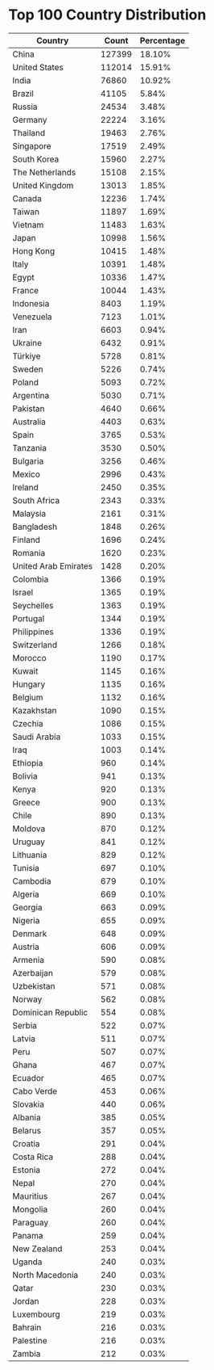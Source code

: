 # Top 100 Country Distribution
| Country | Count | Percentage |
|----|----|----|
| China | 127399 | 18.10% |
| United States | 112014 | 15.91% |
| India | 76860 | 10.92% |
| Brazil | 41105 | 5.84% |
| Russia | 24534 | 3.48% |
| Germany | 22224 | 3.16% |
| Thailand | 19463 | 2.76% |
| Singapore | 17519 | 2.49% |
| South Korea | 15960 | 2.27% |
| The Netherlands | 15108 | 2.15% |
| United Kingdom | 13013 | 1.85% |
| Canada | 12236 | 1.74% |
| Taiwan | 11897 | 1.69% |
| Vietnam | 11483 | 1.63% |
| Japan | 10998 | 1.56% |
| Hong Kong | 10415 | 1.48% |
| Italy | 10391 | 1.48% |
| Egypt | 10336 | 1.47% |
| France | 10044 | 1.43% |
| Indonesia | 8403 | 1.19% |
| Venezuela | 7123 | 1.01% |
| Iran | 6603 | 0.94% |
| Ukraine | 6432 | 0.91% |
| Türkiye | 5728 | 0.81% |
| Sweden | 5226 | 0.74% |
| Poland | 5093 | 0.72% |
| Argentina | 5030 | 0.71% |
| Pakistan | 4640 | 0.66% |
| Australia | 4403 | 0.63% |
| Spain | 3765 | 0.53% |
| Tanzania | 3530 | 0.50% |
| Bulgaria | 3256 | 0.46% |
| Mexico | 2996 | 0.43% |
| Ireland | 2450 | 0.35% |
| South Africa | 2343 | 0.33% |
| Malaysia | 2161 | 0.31% |
| Bangladesh | 1848 | 0.26% |
| Finland | 1696 | 0.24% |
| Romania | 1620 | 0.23% |
| United Arab Emirates | 1428 | 0.20% |
| Colombia | 1366 | 0.19% |
| Israel | 1365 | 0.19% |
| Seychelles | 1363 | 0.19% |
| Portugal | 1344 | 0.19% |
| Philippines | 1336 | 0.19% |
| Switzerland | 1266 | 0.18% |
| Morocco | 1190 | 0.17% |
| Kuwait | 1145 | 0.16% |
| Hungary | 1135 | 0.16% |
| Belgium | 1132 | 0.16% |
| Kazakhstan | 1090 | 0.15% |
| Czechia | 1086 | 0.15% |
| Saudi Arabia | 1033 | 0.15% |
| Iraq | 1003 | 0.14% |
| Ethiopia | 960 | 0.14% |
| Bolivia | 941 | 0.13% |
| Kenya | 920 | 0.13% |
| Greece | 900 | 0.13% |
| Chile | 890 | 0.13% |
| Moldova | 870 | 0.12% |
| Uruguay | 841 | 0.12% |
| Lithuania | 829 | 0.12% |
| Tunisia | 697 | 0.10% |
| Cambodia | 679 | 0.10% |
| Algeria | 669 | 0.10% |
| Georgia | 663 | 0.09% |
| Nigeria | 655 | 0.09% |
| Denmark | 648 | 0.09% |
| Austria | 606 | 0.09% |
| Armenia | 590 | 0.08% |
| Azerbaijan | 579 | 0.08% |
| Uzbekistan | 571 | 0.08% |
| Norway | 562 | 0.08% |
| Dominican Republic | 554 | 0.08% |
| Serbia | 522 | 0.07% |
| Latvia | 511 | 0.07% |
| Peru | 507 | 0.07% |
| Ghana | 467 | 0.07% |
| Ecuador | 465 | 0.07% |
| Cabo Verde | 453 | 0.06% |
| Slovakia | 440 | 0.06% |
| Albania | 385 | 0.05% |
| Belarus | 357 | 0.05% |
| Croatia | 291 | 0.04% |
| Costa Rica | 288 | 0.04% |
| Estonia | 272 | 0.04% |
| Nepal | 270 | 0.04% |
| Mauritius | 267 | 0.04% |
| Mongolia | 260 | 0.04% |
| Paraguay | 260 | 0.04% |
| Panama | 259 | 0.04% |
| New Zealand | 253 | 0.04% |
| Uganda | 240 | 0.03% |
| North Macedonia | 240 | 0.03% |
| Qatar | 230 | 0.03% |
| Jordan | 228 | 0.03% |
| Luxembourg | 219 | 0.03% |
| Bahrain | 216 | 0.03% |
| Palestine | 216 | 0.03% |
| Zambia | 212 | 0.03% |
